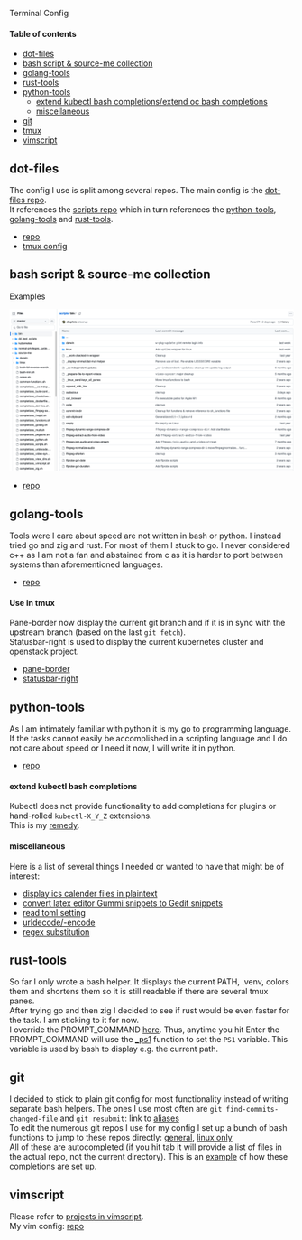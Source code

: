 Terminal Config

#### Table of contents

- [dot-files](#dot-files)
- [bash script & source-me collection](#bash-script--source-me-collection)
- [golang-tools](#golang-tools)
- [rust-tools](#rust-tools)
- [python-tools](#python-tools)
    - [extend kubectl bash completions/extend oc bash completions](#extend-kubectl-bash-completions)
    - [miscellaneous](#miscellaneous)
- [git](#git)
- [tmux](#tmux)
- [vimscript](#vimscript)


## dot-files

The config I use is split among several repos.
The main config is the [dot-files repo](https://github.com/diepfote/dot-files).  
It references the [scripts repo](#bash-script--source-me-collection) which in
turn references the [python-tools](#python-tools), [golang-tools](#golang-tools)
and [rust-tools](#rust-tools).

* [repo](https://github.com/diepfote/dot-files)
* [tmux config](https://github.com/diepfote/dot-files/blob/aed558943e888cc6b32eacdb9f64ca687f358869/.tmux.conf)

## bash script & source-me collection

Examples

<img src="./script-examples.png" width="600" />

* [repo](https://github.com/diepfote/scripts)

## golang-tools

Tools were I care about speed are not written in bash or python.
I instead tried go and zig and rust. For most of them I stuck to go.
I never considered c++ as I am not a fan and abstained from c as it
is harder to port between systems than aforementioned languages.

* [repo](https://github.com/diepfote/golang-tools)

#### Use in tmux

Pane-border now display the current git branch and if it is in sync with the upstream branch (based on the last `git fetch`).  
Statusbar-right is used to display the current kubernetes cluster and openstack project.

* [pane-border](https://github.com/diepfote/dot-files/blob/aed558943e888cc6b32eacdb9f64ca687f358869/.tmux.conf#L51)
* [statusbar-right](https://github.com/diepfote/dot-files/blob/aed558943e888cc6b32eacdb9f64ca687f358869/.tmux.conf#L44)

## python-tools

As I am intimately familiar with python it is my go to programming language.
If the tasks cannot easily be accomplished in a scripting language and I
do not care about speed or I need it now, I will write it in python.

* [repo](https://github.com/diepfote/python-tools)

#### extend kubectl bash completions

Kubectl does not provide functionality to add completions for
plugins or hand-rolled `kubectl-X_Y_Z` extensions.  
This is my [remedy](./kubectl-bash-completion-patching/index.html).

#### miscellaneous

Here is a list of several things I needed or wanted to have
that might be of interest:

* [display ics calender files in plaintext](https://github.com/diepfote/python-tools/blob/2fef3537b26f8ce2b3019797460f5debbe9e17c4/show-ics.py)
* [convert latex editor Gummi snippets to Gedit snippets](https://github.com/diepfote/python-tools/blob/2fef3537b26f8ce2b3019797460f5debbe9e17c4/convert_gummi_snippets_to_gedit_snippets.py)
* [read toml setting](https://github.com/diepfote/python-tools/blob/f8a4e088de5e0b4b1694229f0162015adc9259a9/read_toml_setting.py)
* [urldecode/-encode](https://github.com/diepfote/python-tools/blob/5a79fd259c11ba860891b499a920e88b0fdda235/urlquoting.py)
* [regex substitution](https://github.com/diepfote/python-tools/blob/9c13477200e1db17c8768a328e2699437baf856f/regex-substitute.py)

## rust-tools

So far I only wrote a bash helper. It displays the current PATH, .venv, colors them
and shortens them so it is still readable if there are several tmux panes.  
After trying go and then zig I decided to see if rust would be even faster for the task.
I am sticking to it for now.  
I override the PROMPT_COMMAND [here](https://github.com/diepfote/scripts/blob/32000c108f5a6498b1c721151dee667adf078092/source-me/prompt.sh#L30).
Thus, anytime you hit Enter the PROMPT_COMMAND will use the [_ps1](https://github.com/diepfote/scripts/blob/32000c108f5a6498b1c721151dee667adf078092/source-me/prompt.sh#L30) function to set the `PS1` variable.
This variable is used by bash to display e.g. the current path.

## git

I decided to stick to plain git config for most functionality instead of writing separate bash helpers.
The ones I use most often are `git find-commits-changed-file` and `git resubmit`: link to [aliases](https://github.com/diepfote/dot-files/blob/a2e4b1cc6bfe470d1c75760cb59665fec2b5c1ca/.gitconfig#L13)  
To edit the numerous git repos I use for my config I set up a bunch of bash functions to jump to these repos directly: [general](https://github.com/diepfote/scripts/blob/3ac0081bbf178b4f9e630513e51c87bd8eee7527/source-me/posix-compliant-shells.sh#L589), [linux only](https://github.com/diepfote/scripts/blob/703963f7ace80a5b61e182b09cb0884e547be436/source-me/linux/posix-compliant-shells.sh#L179)  
All of these are autocompleted (if you hit tab it will provide a list of files in the actual repo, not the current directory).
This is an [example](https://github.com/diepfote/scripts/blob/32000c108f5a6498b1c721151dee667adf078092/source-me/completions_golang.sh)
of how these completions are set up.

## vimscript

Please refer to [projects in vimscript](../projects/index.html#vimscript).  
My vim config: [repo](https://github.com/diepfote/.vim)

